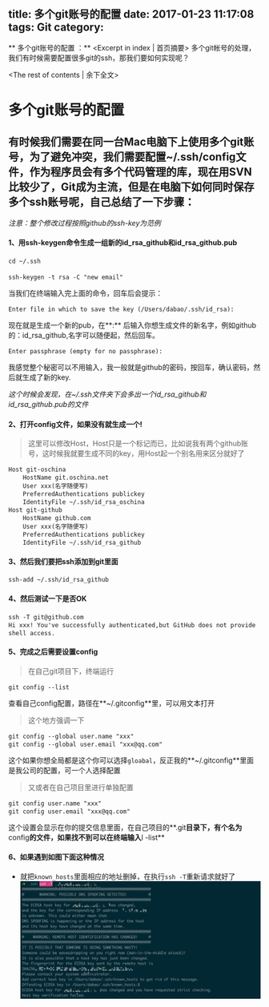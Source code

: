 title: 多个git账号的配置
date: 2017-01-23 11:17:08
tags: Git
category:
---

** 多个git账号的配置 ：** <Excerpt in index | 首页摘要\>
多个git帐号的处理，我们有时候需要配置很多git的ssh，那我们要如何实现呢？
<!-- more -->
<The rest of contents | 余下全文\>

# 多个git账号的配置

## 有时候我们需要在同一台Mac电脑下上使用多个git账号，为了避免冲突，我们需要配置~/.ssh/config文件，作为程序员会有多个代码管理的库，现在用SVN比较少了，Git成为主流，但是在电脑下如何同时保存多个ssh账号呢，自己总结了一下步骤：

*注意：整个修改过程按照github的ssh-key为范例*

#### 1、用ssh-keygen命令生成一组新的id_rsa_github和id_rsa_github.pub
```
cd ~/.ssh

ssh-keygen -t rsa -C "new email"
```
当我们在终端输入完上面的命令，回车后会提示：
```
Enter file in which to save the key (/Users/dabao/.ssh/id_rsa):
```
现在就是生成一个新的pub，在**:** 后输入你想生成文件的新名字，例如github的：id_rsa_github,名字可以随便起，然后回车。
```
Enter passphrase (empty for no passphrase):
```
我感觉整个秘密可以不用输入，我一般就是github的密码，按回车，确认密码，然后就生成了新的key.

*这个时候会发现，在~/.ssh文件夹下会多出一个id_rsa_github和id_rsa_github.pub的文件*

#### 2、打开config文件，如果没有就生成一个!
>这里可以修改Host，Host只是一个标记而已，比如说我有两个github账号，这时候我就要生成不同的key，用Host起一个别名用来区分就好了

```
Host git-oschina
    HostName git.oschina.net
    User xxx(名字随便写)
    PreferredAuthentications publickey
    IdentityFile ~/.ssh/id_rsa_oschina
Host git-github
    HostName github.com
    User xxx(名字随便写)
    PreferredAuthentications publickey
    IdentityFile ~/.ssh/id_rsa_github
```
#### 3、然后我们要把ssh添加到git里面
```
ssh-add ~/.ssh/id_rsa_github
```
#### 4、然后测试一下是否OK
```
ssh -T git@github.com
Hi xxx! You've successfully authenticated,but GitHub does not provide shell access.
```

#### 5、完成之后需要设置config
> 在自己git项目下，终端运行

```
git config --list
```
查看自己config配置，路径在**~/.gitconfig**里，可以用文本打开

> 这个地方强调一下

```
git config --global user.name "xxx"
git config --global user.email "xxx@qq.com"
```

这个如果你想全局都是这个你可以选择`gloabal`，反正我的**~/.gitconfig**里面是我公司的配置，可一个人选择配置

> 又或者在自己项目里进行单独配置

```
git config user.name "xxx"
git config user.email "xxx@qq.com"

```
这个设置会显示在你的提交信息里面，在自己项目的**.git**目录下，有个名为**config**的文件，如果找不到可以在终端输入**l -list**

#### 6、如果遇到如图下面这种情况
* 就把`known_hosts`里面相应的地址删掉，在执行`ssh -T`重新请求就好了
![ssh -T](多个git账号的配置/ssh_error.png)
